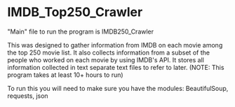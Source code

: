 # IMDB_Top250_Crawler

"Main" file to run the program is IMDB250_Crawler

This was designed to gather information from IMDB on each movie among the top 250 movie list. 
It also collects information from a subset of the people who worked on each movie by using IMDB's API. 
It stores all information collected in text separate text files to refer to later. 
(NOTE: This program takes at least 10+ hours to run)

To run this you will need to make sure you have the modules: BeautifulSoup, requests, json
